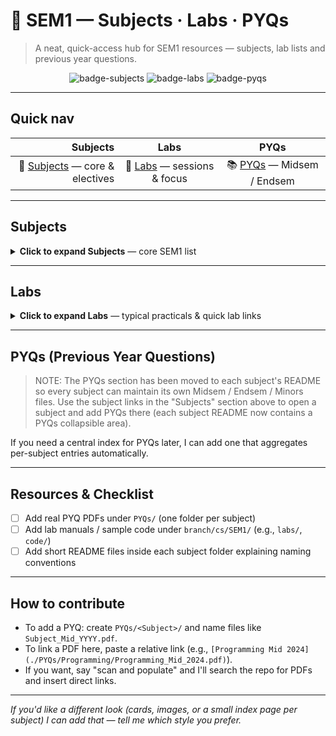 # 📘 SEM1 — Subjects · Labs · PYQs

> A neat, quick-access hub for SEM1 resources — subjects, lab lists and previous year questions.

<p align="center">
  <img alt="badge-subjects" src="https://img.shields.io/badge/Subjects-6-blue?style=for-the-badge" />
  <img alt="badge-labs" src="https://img.shields.io/badge/Labs-4-green?style=for-the-badge" />
  <img alt="badge-pyqs" src="https://img.shields.io/badge/PYQs-Mid%2FEnd-orange?style=for-the-badge" />
</p>

---

## Quick nav

| Subjects | Labs | PYQs |
|---:|:---:|:---:|
| 🔖 [Subjects](#subjects) — core & electives | 🧪 [Labs](#labs) — sessions & focus | 📚 [PYQs](#pyqs-previous-year-questions) — Midsem / Endsem |

---

## Subjects
<a name="subjects"></a>
<details>
<summary><strong>Click to expand Subjects</strong> — core SEM1 list</summary>

Here are the SEM1 subjects (click a subject to open its folder README):

- 🔗 [📁 CE102: Environmental Science & Engineering](./CE102/README.md)
- 🔗 [📁 CH101: Chemistry](./CH101/README.md)
- 🔗 [📁 CS101: Introduction to Programming](./CS101/README.md)
- 🔗 [📁 EC101: Basic Electronics](./EC101/README.md)
- 🔗 [📁 MA101: Mathematics I](./MA101/README.md)

**Quick tips**

- The links above open the subject `README.md` in each folder. From there you can add files or Drive links and keep an index.
- If you prefer the links point to a different file (for example `index.md` inside each folder), tell me and I will adjust the target paths.

</details>

---

## Labs
<a name="labs"></a>
<details>
<summary><strong>Click to expand Labs</strong> — typical practicals & quick lab links</summary>

**SEM1 lab sessions**

- 🔗 📁 [CH111: Chemistry Lab](./CH101/README.md)
- 🔗 📁 [CS111: Introduction to Programming Lab](./CS111/README.md)
- 🔗 📁 [EC111: Basic Electronics Lab](./EC101/README.md)

**Lab resource ideas**

- Keep lab manuals as PDFs in `branch/cs/SEM1/labs/` or `branch/cs/SEM1/LabNotes/`.
- Add sample datasets or input files used in lab exercises.

</details>

---

## PYQs (Previous Year Questions)

> NOTE: The PYQs section has been moved to each subject's README so every subject can maintain its own Midsem / Endsem / Minors files. Use the subject links in the "Subjects" section above to open a subject and add PYQs there (each subject README now contains a PYQs collapsible area).

If you need a central index for PYQs later, I can add one that aggregates per-subject entries automatically.

---

## Resources & Checklist

- [ ] Add real PYQ PDFs under `PYQs/` (one folder per subject)
- [ ] Add lab manuals / sample code under `branch/cs/SEM1/` (e.g., `labs/`, `code/`)
- [ ] Add short README files inside each subject folder explaining naming conventions

---

## How to contribute

- To add a PYQ: create `PYQs/<Subject>/` and name files like `Subject_Mid_YYYY.pdf`.
- To link a PDF here, paste a relative link (e.g., `[Programming Mid 2024](./PYQs/Programming/Programming_Mid_2024.pdf)`).
- If you want, say "scan and populate" and I'll search the repo for PDFs and insert direct links.

---

*If you'd like a different look (cards, images, or a small index page per subject) I can add that — tell me which style you prefer.*